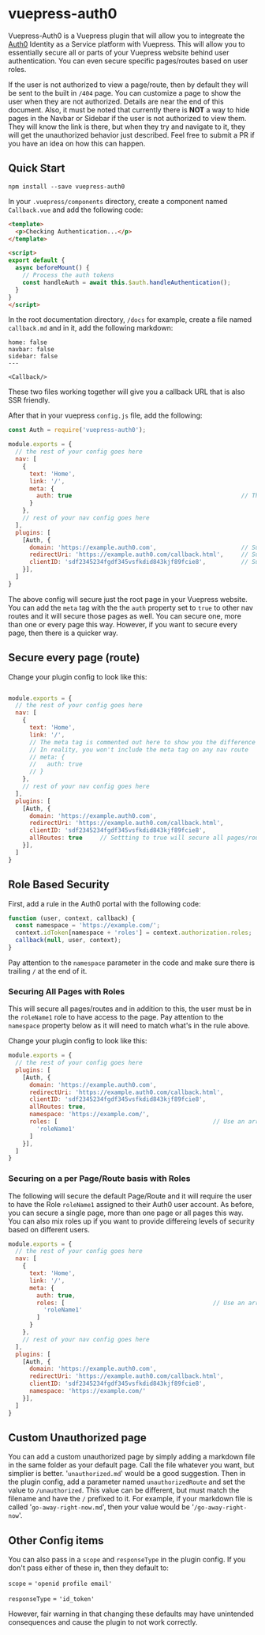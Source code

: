 # vuepress-auth0

Vuepress-Auth0 is a Vuepress plugin that will allow you to integreate the [Auth0](https://auth0.com/) Identity as a Service platform with Vuepress.  This will allow you to essentially secure all or parts of your Vuepress website behind user authentication.  You can even secure specific pages/routes based on user roles.

If the user is not authorized to view a page/route, then by default they will be sent to the built in `/404` page. You can customize a page to show the user when they are not authorized.  Details are near the end of this document.  Also, it must be noted that currently there is **NOT** a way to hide pages in the Navbar or Sidebar if the user is not authorized to view them.  They will know the link is there, but when they try and navigate to it, they will get the unauthorized behavior just described.  Feel free to submit a PR if you have an idea on how this can happen.

## Quick Start

```shell
npm install --save vuepress-auth0
```

In your `.vuepress/components` directory, create a component named `Callback.vue` and add the following code:

```html
<template>
  <p>Checking Authentication...</p>
</template>

<script>
export default {
  async beforeMount() {
    // Process the auth tokens
    const handleAuth = await this.$auth.handleAuthentication();
  }
}
</script>
```

In the root documentation directory, `/docs` for example, create a file named `callback.md` and in it, add the following markdown:

```md---
home: false
navbar: false
sidebar: false
---

<Callback/>
```

These two files working together will give you a callback URL that is also SSR friendly.

After that in your vuepress `config.js` file, add the following:

```js
const Auth = require('vuepress-auth0');

module.exports = {
  // the rest of your config goes here
  nav: [
    {
      text: 'Home',
      link: '/',
      meta: {
        auth: true                                                // The meta tag is required to let the plugin know you want to secure this nav route.
      }
    },
    // rest of your nav config goes here
  ],
  plugins: [
    [Auth, {
      domain: 'https://example.auth0.com',                        // Substitute your actual Auth0 domain.  Custom domains should work as well
      redirectUri: 'https://example.auth0.com/callback.html',     // Substitute the callback URL domain in your specific Application Config in the Auth0 portal. Make sure this url ends in `callback.html`
      clientID: 'sdf2345234fgdf345vsfkdid843kjf89fcie8',          // Substitute your actual Client Id
    }],
  ]
}
```

The above config will secure just the root page in your Vuepress website.  You can add the `meta` tag with the the `auth` property set to `true` to other nav routes and it will secure those pages as well.  You can secure one, more than one or every page this way.  However, if you want to secure every page, then there is a quicker way.

## Secure every page (route)

Change your plugin config to look like this:

```js

module.exports = {
  // the rest of your config goes here
  nav: [
    {
      text: 'Home',
      link: '/',
      // The meta tag is commented out here to show you the difference to the prior example.
      // In reality, you won't include the meta tag on any nav route
      // meta: {
      //   auth: true
      // }
    },
    // rest of your nav config goes here
  ],
  plugins: [
    [Auth, {
      domain: 'https://example.auth0.com',
      redirectUri: 'https://example.auth0.com/callback.html',
      clientID: 'sdf2345234fgdf345vsfkdid843kjf89fcie8',
      allRoutes: true     // Settting to true will secure all pages/routes
    }],
  ]
}
```

## Role Based Security

First, add a rule in the Auth0 portal with the following code:

```js
function (user, context, callback) {
  const namespace = 'https://example.com/';
  context.idToken[namespace + 'roles'] = context.authorization.roles;
  callback(null, user, context);
}
```

Pay attention to the `namespace` parameter in the code and make sure there is trailing `/` at the end of it.

### Securing All Pages with Roles

This will secure all pages/routes and in addition to this, the user must be in the `roleName1` role to have access to the page.  Pay attention to the `namespace` property below as it will need to match what's in the rule above.

Change your plugin config to look like this:

```js
module.exports = {
  // the rest of your config goes here
  plugins: [
    [Auth, {
      domain: 'https://example.auth0.com',
      redirectUri: 'https://example.auth0.com/callback.html',
      clientID: 'sdf2345234fgdf345vsfkdid843kjf89fcie8',
      allRoutes: true,
      namespace: 'https://example.com/',
      roles: [                                            // Use an array of strings to add more roles
        'roleName1'
      ]
    }],
  ]
}
```

### Securing on a per Page/Route basis with Roles

The following will secure the default Page/Route and it will require the user to have the Role `roleName1` assigned to their Auth0 user account.  As before, you can secure a single page, more than one page or all pages this way.  You can also mix roles up if you want to provide differeing levels of security based on different users.

```js
module.exports = {
  // the rest of your config goes here
  nav: [
    {
      text: 'Home',
      link: '/',
      meta: {
        auth: true,
        roles: [                                          // Use an array of strings to add more roles
          'roleName1'
        ]
      }
    },
    // rest of your nav config goes here
  ],
  plugins: [
    [Auth, {
      domain: 'https://example.auth0.com',
      redirectUri: 'https://example.auth0.com/callback.html',
      clientID: 'sdf2345234fgdf345vsfkdid843kjf89fcie8',
      namespace: 'https://example.com/'
    }],
  ]
}
```

## Custom Unauthorized page

You can add a custom unauthorized page by simply adding a markdown file in the same folder as your default page.  Call the file whatever you want, but simplier is better.  '`unauthorized.md`' would be a good suggestion.  Then in the plugin config, add a parameter named `unauthorizedRoute` and set the value to `/unauthorized`.  This value can be different, but must match the filename and have the `/` prefixed to it.  For example, if your markdown file is called '`go-away-right-now.md`', then your value would be '`/go-away-right-now`'.


## Other Config items

You can also pass in a `scope` and `responseType` in the plugin config.  If you don't pass either of these in, then they default to:

`scope` = `'openid profile email'`

`responseType` = `'id_token'`

However, fair warning in that changing these defaults may have unintended consequences and cause the plugin to not work correctly.
